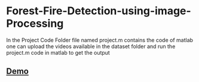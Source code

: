 # Forest-Fire-Detection-using-image-Processing
In the Project Code Folder file named project.m contains the code of matlab one can upload the videos available in the dataset folder and run the project.m code in matlab to get the output
## [Demo](https://drive.google.com/file/d/13zwls4ytnmfD2b10anGv0cIhwgQBA1Fz/view?usp=sharing)

